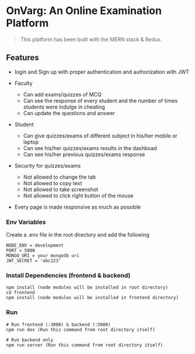 # OnVarg: An Online Examination Platform

> This platform has been built with the MERN stack & Redux.

## Features

- login and Sign up with proper authentication and authorization with JWT

* Faculty

  - Can add exams/quizzes of MCQ
  - Can see the response of every student and the number of times students were indulge in cheating
  - Can update the questions and answer

* Student

  - Can give quizzes/exams of different subject in his/her mobile or laptop
  - Can see his/her quizzes/exams results in the dashboad
  - Can see his/her previous quizzes/exams response

* Security for quizzes/exams
  - Not allowed to change the tab
  - Not allowed to copy text
  - Not allowed to take screenshot
  - Not allowed to click right button of the mouse

- Every page is made responsive as much as possible

### Env Variables

Create a .env file in the root directory and add the following

```
NODE_ENV = development
PORT = 5000
MONGO_URI = your mongodb uri
JWT_SECRET = 'abc123'
```

### Install Dependencies (frontend & backend)

```
npm install (node modules will be installed in root directory)
cd frontend
npm install (node modules will be installed in frontend directory)
```

### Run

```
# Run frontend (:3000) & backend (:5000)
npm run dev (Run this command from root directory itself)

# Run backend only
npm run server (Run this command from root directory itself)
```

